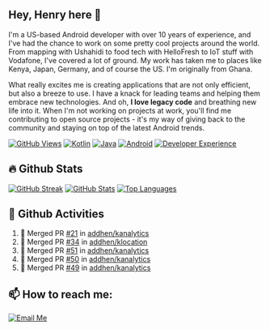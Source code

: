 ## Hey, Henry here 👋

<!-- About me -->
I'm a US-based Android developer with over 10 years of experience, and I've had the chance to work on some pretty cool projects around the world. From mapping with Ushahidi to food tech with HelloFresh to IoT stuff with Vodafone, I've covered a lot of ground. My work has taken me to places like Kenya, Japan, Germany, and of course the US. I'm originally from Ghana.

What really excites me is creating applications that are not only efficient, but also a breeze to use. I have a knack for leading teams and helping them embrace new technologies. And oh, **I love legacy code** and breathing new life into it. When I'm not working on projects at work, you'll find me contributing to open source projects - it's my way of giving back to the community and staying on top of the latest Android trends.

[![GitHub Views](https://komarev.com/ghpvc/?username=eyedol&style=for-the-badge&color=FAD230)][1]
[![Kotlin](https://img.shields.io/badge/Kotlin-♥-blue?logo=kotlin&style=for-the-badge&color=DF2FA7)][1]
[![Java](https://img.shields.io/badge/Java-♥-blue?logo=java&style=for-the-badge&color=007396)][1]
[![Android](https://img.shields.io/badge/Android-♥-blue?logo=android&style=for-the-badge&color=3DDC84)][1]
[![Developer Experience](https://img.shields.io/badge/Developer%20Experience-♥-blue?logo=github&style=for-the-badge&color=red)][1]


## 🔥 Github Stats

[![GitHub Streak](https://streak-stats.demolab.com?user=eyedol&theme=android-dark&hide_border=true&background=00000000)](https://git.io/streak-stats)
[![GitHub Stats](https://github-readme-stats.vercel.app/api?username=eyedol&hide_title=true&count_private=true&show_icons=true&theme=android-dark&bg_color=00000000&text_color=4cbc8a&hide_border=true)][1]
[![Top Languages](https://github-readme-stats.vercel.app/api/top-langs/?username=eyedol&hide_title=true&layout=compact&hide=html&theme=android-dark&bg_color=00000000&text_color=4cbc8a&hide_border=true)][1]

## 💾 Github Activities

<!--START_SECTION:activity-->
1. 🎉 Merged PR [#21](https://github.com/addhen/kanalytics/pull/21) in [addhen/kanalytics](https://github.com/addhen/kanalytics)
2. 🎉 Merged PR [#34](https://github.com/addhen/klocation/pull/34) in [addhen/klocation](https://github.com/addhen/klocation)
3. 🎉 Merged PR [#51](https://github.com/addhen/kanalytics/pull/51) in [addhen/kanalytics](https://github.com/addhen/kanalytics)
4. 🎉 Merged PR [#50](https://github.com/addhen/kanalytics/pull/50) in [addhen/kanalytics](https://github.com/addhen/kanalytics)
5. 🎉 Merged PR [#49](https://github.com/addhen/kanalytics/pull/49) in [addhen/kanalytics](https://github.com/addhen/kanalytics)
<!--END_SECTION:activity-->

## 📫 How to reach me:
[![Email Me](https://img.shields.io/badge/henry@addhen%20-.org-blue?logo=gmail&style=for-the-badge&color=0A84FF)][2]
<!--
**eyedol/eyedol** is a ✨ _special_ ✨ repository because its `README.md` (this file) appears on your GitHub profile.

Here are some ideas to get you started:

- 🔭 I’m currently working on ...
- 🌱 I’m currently learning ...
- 👯 I’m looking to collaborate on ...
- 🤔 I’m looking for help with ...
- 💬 Ask me about ...
- 📫 How to reach me: ...
- 😄 Pronouns: ...
- ⚡ Fun fact: ...
-->

<!-- Links --->
[1]: https://github.com/eyedol
[2]: mailto:henry[at]addhen[dot]org